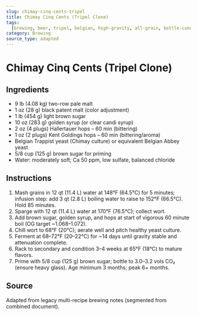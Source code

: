 ```yaml
---
slug: chimay-cinq-cents-tripel
title: Chimay Cinq Cents (Tripel Clone)
tags:
  [brewing, beer, tripel, belgian, high-gravity, all-grain, bottle-condition]
category: Brewing
source_type: adapted
---
```


# Chimay Cinq Cents (Tripel Clone)

## Ingredients

- 9 lb (4.08 kg) two-row pale malt
- 1 oz (28 g) black patent malt (color adjustment)
- 1 lb (454 g) light brown sugar
- 10 oz (283 g) golden syrup (or clear candi syrup)
- 2 oz (4 plugs) Hallertauer hops – 60 min (bittering)
- 1 oz (2 plugs) Kent Goldings hops – 60 min (bittering/aroma)
- Belgian Trappist yeast (Chimay culture) or equivalent Belgian Abbey yeast
- 5/8 cup (125 g) brown sugar for priming
- Water: moderately soft; Ca 50 ppm, low sulfate, balanced chloride

## Instructions

1. Mash grains in 12 qt (11.4 L) water at 148°F (64.5°C) for 5 minutes; infusion step: add 3 qt (2.8 L) boiling water to raise to 152°F (66.5°C). Hold 85 minutes.
2. Sparge with 12 qt (11.4 L) water at 170°F (76.5°C); collect wort.
3. Add brown sugar, golden syrup, and hops at start of vigorous 60 minute boil (OG target ~1.068–1.072).
4. Chill wort to 68°F (20°C); aerate well and pitch healthy yeast culture.
5. Ferment at 68–72°F (20–22°C) for ~14 days until gravity stable and attenuation complete.
6. Rack to secondary and condition 3–4 weeks at 65°F (18°C) to mature flavors.
7. Prime with 5/8 cup (125 g) brown sugar; bottle to 3.0–3.2 vols CO₂ (ensure heavy glass). Age minimum 3 months; peak 6+ months.

## Source

Adapted from legacy multi-recipe brewing notes (segmented from combined document).
